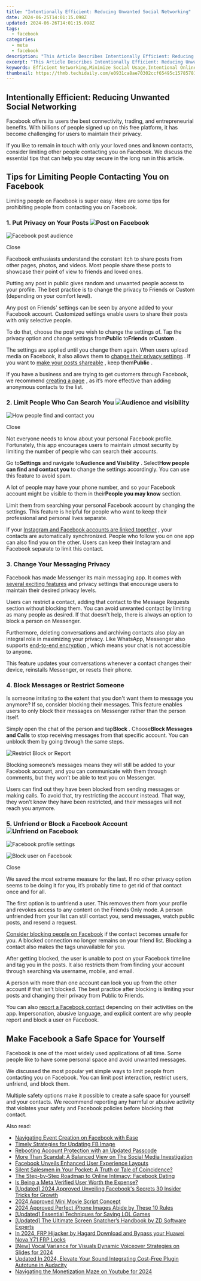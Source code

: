```yaml
---
title: "Intentionally Efficient: Reducing Unwanted Social Networking"
date: 2024-06-25T14:01:15.098Z
updated: 2024-06-26T14:01:15.098Z
tags:
  - facebook
categories:
  - meta
  - facebook
description: "This Article Describes Intentionally Efficient: Reducing Unwanted Social Networking"
excerpt: "This Article Describes Intentionally Efficient: Reducing Unwanted Social Networking"
keywords: Efficient Networking,Minimize Social Usage,Intentional Online Presence,Reduce Social Clutter,Effective Social Engagement,Cut Unwanted Chats,Optimal Social Use
thumbnail: https://thmb.techidaily.com/e0931ca8ae70302ccf65495c157857813d9635f220741e3706882a186a67e4d8.jpg
---
```


## Intentionally Efficient: Reducing Unwanted Social Networking

 Facebook offers its users the best connectivity, trading, and entrepreneurial benefits. With billions of people signed up on this free platform, it has become challenging for users to maintain their privacy.

 If you like to remain in touch with only your loved ones and known contacts, consider limiting other people contacting you on Facebook. We discuss the essential tips that can help you stay secure in the long run in this article.

## Tips for Limiting People Contacting You on Facebook

 Limiting people on Facebook is super easy. Here are some tips for prohibiting people from contacting you on Facebook.

### 1\. Put Privacy on Your Posts ![Post on Facebook](https://static1.makeuseofimages.com/wordpress/wp-content/uploads/2022/07/Post-on-Facebook.jpg)

![Facebook post audience](https://static1.makeuseofimages.com/wordpress/wp-content/uploads/2022/07/Facebook-post-audience.jpg)

Close

 Facebook enthusiasts understand the constant itch to share posts from other pages, photos, and videos. Most people share these posts to showcase their point of view to friends and loved ones.

 Putting any post in public gives random and unwanted people access to your profile. The best practice is to change the privacy to Friends or Custom (depending on your comfort level).

 Any post on Friends' settings can be seen by anyone added to your Facebook account. Customized settings enable users to share their posts with only selective people.

 To do that, choose the post you wish to change the settings of. Tap the privacy option and change settings from**Public** to**Friends** or**Custom** .

 The settings are applied until you change them again. When users upload media on Facebook, it also allows them to [change their privacy settings](https://www.makeuseof.com/how-to-make-photos-private-on-facebook/) . If you want to [make your posts shareable](https://www.makeuseof.com/how-to-make-facebook-post-shareable/) , keep them**Public** .

 If you have a business and are trying to get customers through Facebook, we recommend [creating a page](https://www.makeuseof.com/tag/how-to-create-a-facebook-business-page/) , as it’s more effective than adding anonymous contacts to the list.

### 2\. Limit People Who Can Search You ![Audience and visibility](https://static1.makeuseofimages.com/wordpress/wp-content/uploads/2022/07/Audience-and-visibility.jpg)

![How people find and contact you](https://static1.makeuseofimages.com/wordpress/wp-content/uploads/2022/07/How-people-find-and-contact-you.jpg)

Close

 Not everyone needs to know about your personal Facebook profile. Fortunately, this app encourages users to maintain utmost security by limiting the number of people who can search their accounts.

 Go to**Settings** and navigate to**Audience and Visibility** . Select**How people can find and contact you** to change the settings accordingly. You can use this feature to avoid spam.

 A lot of people may have your phone number, and so your Facebook account might be visible to them in their**People you may know** section.

 Limit them from searching your personal Facebook account by changing the settings. This feature is helpful for people who want to keep their professional and personal lives separate.

 If your [Instagram and Facebook accounts are linked together](https://www.makeuseof.com/link-unlink-instagram-to-facebook/) , your contacts are automatically synchronized. People who follow you on one app can also find you on the other. Users can keep their Instagram and Facebook separate to limit this contact.

### 3\. Change Your Messaging Privacy

 Facebook has made Messenger its main messaging app. It comes with [several exciting features](https://www.makeuseof.com/tag/21-hidden-facebook-messenger-tricks-need-try-right-now/) and privacy settings that encourage users to maintain their desired privacy levels.

 Users can restrict a contact, adding that contact to the Message Requests section without blocking them. You can avoid unwanted contact by limiting as many people as desired. If that doesn't help, there is always an option to block a person on Messenger.

 Furthermore, deleting conversations and archiving contacts also play an integral role in maximizing your privacy. Like WhatsApp, Messenger also supports [end-to-end encryption](https://www.makeuseof.com/enable-encryption-facebook-messenger/) , which means your chat is not accessible to anyone.

 This feature updates your conversations whenever a contact changes their device, reinstalls Messenger, or resets their phone.

### 4\. Block Messages or Restrict Someone

 Is someone irritating to the extent that you don't want them to message you anymore? If so, consider blocking their messages. This feature enables users to only block their messages on Messenger rather than the person itself.

 Simply open the chat of the person and tap**Block** . Choose**Block Messages and Calls** to stop receiving messages from that specific account. You can unblock them by going through the same steps.

![Restrict Block or Report](https://static1.makeuseofimages.com/wordpress/wp-content/uploads/2022/07/Restrict-Block-or-Report.jpg)

 Blocking someone’s messages means they will still be added to your Facebook account, and you can communicate with them through comments, but they won’t be able to text you on Messenger.

 Users can find out they have been blocked from sending messages or making calls. To avoid that, try restricting the account instead. That way, they won’t know they have been restricted, and their messages will not reach you anymore.

### 5\. Unfriend or Block a Facebook Account ![Unfriend on Facebook](https://static1.makeuseofimages.com/wordpress/wp-content/uploads/2022/07/Unfriend-on-Facebook.jpg)

![Facebook profile settings](https://static1.makeuseofimages.com/wordpress/wp-content/uploads/2022/07/Facebook-profile-settings.jpg)

![Block user on Facebook](https://static1.makeuseofimages.com/wordpress/wp-content/uploads/2022/07/Block-user-on-Facebook.jpg)

Close

 We saved the most extreme measure for the last. If no other privacy option seems to be doing it for you, it’s probably time to get rid of that contact once and for all.

 The first option is to unfriend a user. This removes them from your profile and revokes access to any content on the Friends Only mode. A person unfriended from your list can still contact you, send messages, watch public posts, and resend a request.

[Consider blocking people on Facebook](https://www.makeuseof.com/how-to-block-facebook/) if the contact becomes unsafe for you. A blocked connection no longer remains on your friend list. Blocking a contact also makes the tags unavailable for you.

 After getting blocked, the user is unable to post on your Facebook timeline and tag you in the posts. It also restricts them from finding your account through searching via username, mobile, and email.

 A person with more than one account can look you up from the other account if that isn't blocked. The best practice after blocking is limiting your posts and changing their privacy from Public to Friends.

 You can also [report a Facebook contact](https://www.makeuseof.com/report-content-spam-facebook/) depending on their activities on the app. Impersonation, abusive language, and explicit content are why people report and block a user on Facebook.

## Make Facebook a Safe Space for Yourself

 Facebook is one of the most widely used applications of all time. Some people like to have some personal space and avoid unwanted messages.

 We discussed the most popular yet simple ways to limit people from contacting you on Facebook. You can limit post interaction, restrict users, unfriend, and block them.

 Multiple safety options make it possible to create a safe space for yourself and your contacts. We recommend reporting any harmful or abusive activity that violates your safety and Facebook policies before blocking that contact.


<ins class="adsbygoogle"
     style="display:block"
     data-ad-format="autorelaxed"
     data-ad-client="ca-pub-7571918770474297"
     data-ad-slot="1223367746"></ins>



<ins class="adsbygoogle"
     style="display:block"
     data-ad-client="ca-pub-7571918770474297"
     data-ad-slot="8358498916"
     data-ad-format="auto"
     data-full-width-responsive="true"></ins>

<span class="atpl-alsoreadstyle">Also read:</span>
<div><ul>
<li><a href="https://facebook.techidaily.com/navigating-event-creation-on-facebook-with-ease/"><u>Navigating Event Creation on Facebook with Ease</u></a></li>
<li><a href="https://facebook.techidaily.com/timely-strategies-for-updating-fb-image/"><u>Timely Strategies for Updating FB Image</u></a></li>
<li><a href="https://facebook.techidaily.com/rebooting-account-protection-with-an-updated-passcode/"><u>Rebooting Account Protection with an Updated Passcode</u></a></li>
<li><a href="https://facebook.techidaily.com/more-than-scandal-a-balanced-view-on-the-social-media-investigation/"><u>More Than Scandal: A Balanced View on The Social Media Investigation</u></a></li>
<li><a href="https://facebook.techidaily.com/facebook-unveils-enhanced-user-experience-layouts/"><u>Facebook Unveils Enhanced User Experience Layouts</u></a></li>
<li><a href="https://facebook.techidaily.com/silent-salesmen-in-your-pocket-a-truth-or-tale-of-coincidence/"><u>Silent Salesmen in Your Pocket: A Truth or Tale of Coincidence?</u></a></li>
<li><a href="https://facebook.techidaily.com/the-step-by-step-roadmap-to-online-intimacy-facebook-dating/"><u>The Step-by-Step Roadmap to Online Intimacy: Facebook Dating</u></a></li>
<li><a href="https://facebook.techidaily.com/is-being-a-meta-verified-user-worth-the-expense/"><u>Is Being a Meta Verified User Worth the Expense?</u></a></li>
<li><a href="https://facebook-videos.techidaily.com/updated-2024-approved-unveiling-facebooks-secrets-30-insider-tricks-for-growth/"><u>[Updated] 2024 Approved  Unveiling Facebook's Secrets  30 Insider Tricks for Growth</u></a></li>
<li><a href="https://extra-support.techidaily.com/2024-approved-mini-movie-script-concept/"><u>2024 Approved  Mini Movie Script Concept</u></a></li>
<li><a href="https://extra-guidance.techidaily.com/2024-approved-perfect-iphone-images-abide-by-these-10-rules/"><u>2024 Approved  Perfect iPhone Images  Abide by These 10 Rules</u></a></li>
<li><a href="https://screen-recording.techidaily.com/updated-essential-techniques-for-saving-lol-games/"><u>[Updated] Essential Techniques for Saving LOL Games</u></a></li>
<li><a href="https://video-screen-grab.techidaily.com/updated-the-ultimate-screen-snatchers-handbook-by-zd-software-experts/"><u>[Updated] The Ultimate Screen Snatcher’s Handbook by ZD Software Experts</u></a></li>
<li><a href="https://android-frp.techidaily.com/in-2024-frp-hijacker-by-hagard-download-and-bypass-your-huawei-nova-y71-frp-locks-by-drfone-android/"><u>In 2024, FRP Hijacker by Hagard Download and Bypass your Huawei Nova Y71 FRP Locks</u></a></li>
<li><a href="https://screen-video-capture.techidaily.com/new-vocal-variance-for-visuals-dynamic-voiceover-strategies-on-slides-for-2024/"><u>[New] Vocal Variance for Visuals  Dynamic Voiceover Strategies on Slides for 2024</u></a></li>
<li><a href="https://audio-shaping.techidaily.com/updated-in-2024-elevate-your-sound-integrating-cost-free-plugin-autotune-in-audacity/"><u>Updated In 2024, Elevate Your Sound Integrating Cost-Free Plugin Autotune in Audacity</u></a></li>
<li><a href="https://youtube-help.techidaily.com/navigating-the-monetization-maze-on-youtube-for-2024/"><u>Navigating the Monetization Maze on Youtube for 2024</u></a></li>
</ul></div>
